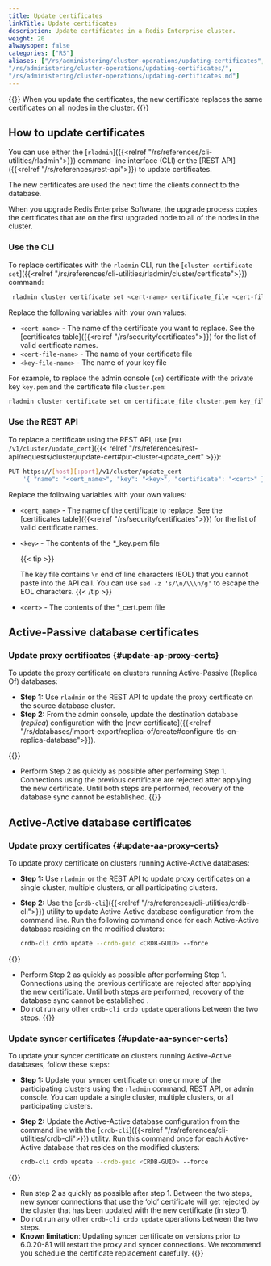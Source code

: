```yaml
---
title: Update certificates
linkTitle: Update certificates
description: Update certificates in a Redis Enterprise cluster.
weight: 20
alwaysopen: false
categories: ["RS"]
aliases: ["/rs/administering/cluster-operations/updating-certificates",
"/rs/administering/cluster-operations/updating-certificates/",
"/rs/administering/cluster-operations/updating-certificates.md"]
---
```


{{<warning>}}
When you update the certificates, the new certificate replaces the same certificates on all nodes in the cluster.
{{</warning>}}

## How to update certificates

You can use either the [`rladmin`]({{<relref "/rs/references/cli-utilities/rladmin">}}) command-line interface (CLI) or the [REST API]({{<relref "/rs/references/rest-api">}}) to update certificates.

The new certificates are used the next time the clients connect to the database.

When you upgrade Redis Enterprise Software, the upgrade process copies the certificates that are on the first upgraded node to all of the nodes in the cluster.

### Use the CLI

To replace certificates with the `rladmin` CLI, run the [`cluster certificate set`]({{<relref "/rs/references/cli-utilities/rladmin/cluster/certificate">}}) command:

```sh
 rladmin cluster certificate set <cert-name> certificate_file <cert-file-name>.pem key_file <key-file-name>.pem
```

Replace the following variables with your own values:

- `<cert-name>` - The name of the certificate you want to replace. See the [certificates table]({{<relref "/rs/security/certificates">}}) for the list of valid certificate names.
- `<cert-file-name>` - The name of your certificate file
- `<key-file-name>` - The name of your key file

For example, to replace the admin console (`cm`) certificate with the private key `key.pem` and the certificate file `cluster.pem`:

```sh
rladmin cluster certificate set cm certificate_file cluster.pem key_file key.pem
```

### Use the REST API

To replace a certificate using the REST API, use [`PUT /v1/cluster/update_cert`]({{< relref "/rs/references/rest-api/requests/cluster/update-cert#put-cluster-update_cert" >}}):

```sh
PUT https://[host][:port]/v1/cluster/update_cert
    '{ "name": "<cert_name>", "key": "<key>", "certificate": "<cert>" }'
```

Replace the following variables with your own values:

- `<cert_name>` - The name of the certificate to replace. See the [certificates table]({{<relref "/rs/security/certificates">}}) for the list of valid certificate names.
- `<key>` - The contents of the \*\_key.pem file

    {{< tip >}}

  The key file contains `\n` end of line characters (EOL) that you cannot paste into the API call.
  You can use `sed -z 's/\n/\\\n/g'` to escape the EOL characters.
  {{< /tip >}}

- `<cert>` - The contents of the \*\_cert.pem file

## Active-Passive database certificates

### Update proxy certificates {#update-ap-proxy-certs}

To update the proxy certificate on clusters running Active-Passive (Replica Of) databases:

- **Step 1:**  Use `rladmin` or the REST API to update the proxy certificate on the source database cluster.
- **Step 2:** From the admin console, update the destination database (_replica_) configuration with the [new certificate]({{<relref "/rs/databases/import-export/replica-of/create#configure-tls-on-replica-database">}}).

{{<note>}}
- Perform Step 2 as quickly as possible after performing Step 1.  Connections using the previous certificate are rejected after applying the new certificate.  Until both steps are performed, recovery of the database sync cannot be established.
{{</note>}}

## Active-Active database certificates

### Update proxy certificates {#update-aa-proxy-certs}

To update proxy certificate on clusters running Active-Active databases:

- **Step 1:** Use `rladmin` or the REST API to update proxy certificates on a single cluster, multiple clusters, or all participating clusters.
- **Step 2:** Use the [`crdb-cli`]({{<relref "/rs/references/cli-utilities/crdb-cli">}}) utility to update Active-Active database configuration from the command line. Run the following command once for each Active-Active database residing on the modified clusters:

    ```sh
    crdb-cli crdb update --crdb-guid <CRDB-GUID> --force
    ```

{{<note>}}
- Perform Step 2 as quickly as possible after performing Step 1.  Connections using the previous certificate are rejected after applying the new certificate.  Until both steps are performed, recovery of the database sync cannot be established .
- Do not run any other `crdb-cli crdb update` operations between the two steps.
{{</note>}}

### Update syncer certificates {#update-aa-syncer-certs}

To update your syncer certificate on clusters running Active-Active databases, follow these steps:

- **Step 1:** Update your syncer certificate on one or more of the participating clusters using the `rladmin` command, REST API, or admin console. You can update a single cluster, multiple clusters, or all participating clusters.
- **Step 2:** Update the Active-Active database configuration from the command line with the [`crdb-cli`]({{<relref "/rs/references/cli-utilities/crdb-cli">}}) utility. Run this command once for each Active-Active database that resides on the modified clusters:

    ```sh
    crdb-cli crdb update --crdb-guid <CRDB-GUID> --force
    ```

{{<note>}}
- Run step 2 as quickly as possible after step 1. Between the two steps, new syncer connections that use the ‘old’ certificate will get rejected by the cluster that has been updated with the new certificate (in step 1).
- Do not run any other `crdb-cli crdb update` operations between the two steps.
- **Known limitation**: Updating syncer certificate on versions prior to 6.0.20-81 will restart the proxy and syncer connections. We recommend you schedule the certificate replacement carefully.
{{</note>}}
